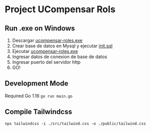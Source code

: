 # Project UCompensar Rols
## Run .exe on Windows
1. Descargar [ucompensar-roles.exe](https://github.com/user/repo/blob/branch/other_file.md)
2. Crear base de datos  en Mysql y ejecutar [init.sql](https://github.com/user/repo/blob/branch/other_file.md)
3. Ejecutar [ucompensar-roles.exe](https://github.com/user/repo/blob/branch/other_file.md)
5. Ingresar datos de conexion de base de datos 
6. Ingresar puerto del servidor http
7. GO!
## Development Mode
Required Go 1.16
`go run main.go`
## Compile Tailwindcss 
`npx tailwindcss -i ./src/tailwind.css -o ./public/tailwind.css`